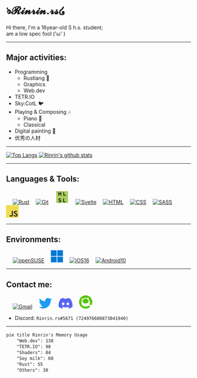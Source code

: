 # ঌ𝓡𝓲𝓷𝓻𝓲𝓷.𝓻𝓼໒

Hi there, I'm a 16year-old S h.s. student;  
am a low spec fool ('ω' )

---

## Major activities:

- Programming
    - Rustlang 🦀
    - Graphics
    - Web.dev
- TETR.IO
- Sky:CotL 🐦
- Playing & Composing 🎶
    - Piano 🎹
    - Classical
- Digital painting 🎨
- 优秀の人材

---

[![Top Langs](https://github-readme-stats.vercel.app/api/top-langs/?username=Rinrin0413&show_icons=true&theme=gruvbox&langs_count=10&layout=compact)](https://github.com/anuraghazra/github-readme-stats)
[![Rinrin's github stats](https://github-readme-stats.vercel.app/api?username=Rinrin0413&show_icons=true&theme=gruvbox)](https://github.com/anuraghazra/github-readme-stats)

---

## Languages & Tools:

<div id="logos">
    &emsp;
    <a href="https://www.rust-lang.org"><img src="https://styles.redditmedia.com/t5_2s7lj/styles/image_widget_swcbp2ejzti11.png" alt="Rust" title="Rust" width="38px"></a>&emsp;
    <a href="https://git-scm.com/"><img src="https://git-scm.com/images/logos/downloads/Git-Icon-1788C.svg" alt="Git" title="Git" width="36px"></a>&emsp;
    <a href="https://docs.microsoft.com/en-us/windows/win32/direct3dhlsl/dx-graphics-hlsl"><img src="./assets/img/hlsl.png" alt="HLSL" title="HLSL" width="38px"></a>&emsp;
    <a href="https://svelte.dev"><img src="https://svelte.dev/favicon.png" alt="Svelte" title="Svelte" width="38px"></a>&emsp;
    <a href="https://www.w3.org/TR/html5"><img src="https://www.w3.org/html/logo/badge/html5-badge-h-solo.png" alt="HTML" title="HTML5" width="33px"></a>&emsp;
    <a href="https://www.w3.org/TR/CSS"><img src="https://icongr.am/devicon/css3-original.svg" alt="CSS" title="CSS3" width="34px"></a>&emsp;
    <a href="https://sass-lang.com"><img src="https://sass-lang.com/assets/img/styleguide/color-1c4aab2b.png" alt="SASS" title="SASS, SCSS" width="43px"></a>&emsp;
    <a href="https://www.ecma-international.org/publications-and-standards/standards/ecma-262" alt="JS"><img src="https://raw.githubusercontent.com/voodootikigod/logo.js/master/js.png" alt="JS" title="JavaScript" width="34"></a>
</div>

---

## Environments:

<div id="logos">
    &emsp;
    <a href="https://www.opensuse.org/#Leap"><img src="https://raw.githubusercontent.com/openSUSE/artwork/master/logos/official/logo-color.svg" alt="openSUSE" title="openSUSE Leap 15.4" width="52px"></a>&emsp;
    <a href="https://www.microsoft.com/en-us/windows/windows-11"><img src="https://raw.githubusercontent.com/github/explore/379d49236d826364be968345e0a085d044108cff/topics/windows/windows.png" alt="Windows11" title="Microsoft Windows 11" width="33px"></a>&emsp;
    <a href="https://www.apple.com/ios/ios-16"><img src="https://developer.apple.com/assets/elements/icons/ios-16-num/ios-16-num-96x96_2x.png" alt="iOS16" title="iOS 16" width="35px"></a>&emsp;
    <a href="https://www.android.com/intl/en/android-10"><img src="https://static.wikia.nocookie.net/logopedia/images/f/f8/Android_Q_logo.svg" alt="Android10" title="Android 10" width="35px"></a>
</div>

---

## Contact me:

<div id="logos">
    &emsp;
    <a href="mailto:rinrin0413.valley@gmail.com" alt="rinrin0413.valley@gmail.com"><img src="https://lh3.googleusercontent.com/0rpHlrX8IG77awQMuUZpQ0zGWT7HRYtpncsuRnFo6V3c8Lh2hPjXnEuhDDd-OsLz1vua4ld2rlUYFAaBYk-rZCODmi2eJlwUEVsZgg" alt="Gmail" title="Gmail: rinrin0413.valley@gmail.com" width="38px"></a>&emsp;
    <a href="https://twitter.com/Rinrin_2nd" alt="@Rinrin_2nd"><img src="./assets/img/twitter-logo-01282021/Twitter logo/SVG/Logo blue.svg" alt="Twitter" title="Twitter: @Rinrin_2nd" width="36px"></a>&emsp;
    <a href="https://discord.gg/7QhMDfyPHR" alt="Rinrin.rs#5671"><img src="./assets/img/Discord Press Kit/Logos/3_Icon_Clyde/RGB/icon_clyde_blurple_RGB.svg" alt="Discord" title="Discord: Rinrin.rs#5671" width="38px"></a>&emsp;
    <a href="https://qiita.com/Rinrin0413" alt="Rinrin0413"><img src="./assets/img/qiita-png/qiita-png/favicon.png" alt="Qiita" title="Qiita: Rinrin0413" width="36px"></a>
</div>

- Discord: `Rinrin.rs#5671 (724976600873041940)`

---

```mermaid
pie title Rinrin's Memory Usage
    "Web.dev": 138
    "TETR.IO": 98
    "Shaders": 84
    "Soy milk": 60
    "Rust": 55
    "Others": 30
```